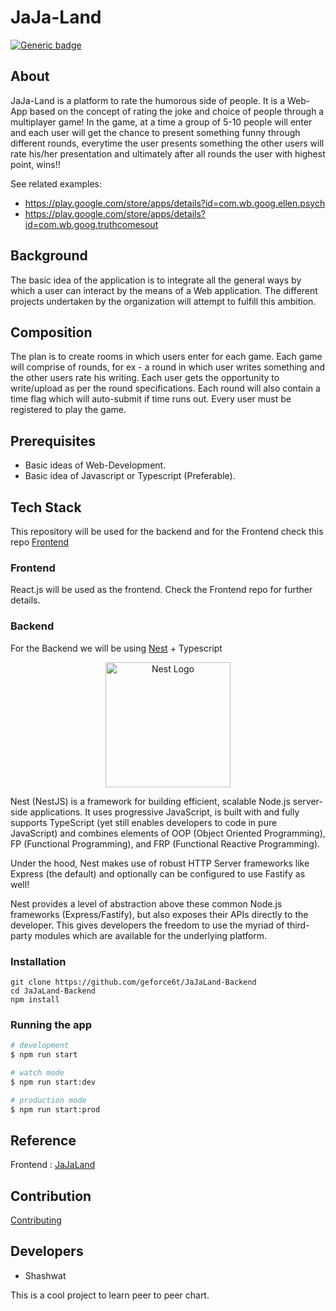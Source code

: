 # JaJa-Land
[![Generic badge](https://img.shields.io/badge/Stage-development-<COLOR>.svg)](https://shields.io/)

## About

JaJa-Land is a platform to rate the humorous side of people. It is a Web-App based on the concept of rating the joke and choice of people through a multiplayer game! In the game, at a time a group of 5-10 people will enter and each user will get the chance to present something funny through different rounds, everytime the user presents something the other users will rate his/her presentation and ultimately after all rounds the user with highest point, wins!!

See related examples:

* <https://play.google.com/store/apps/details?id=com.wb.goog.ellen.psych>
* <https://play.google.com/store/apps/details?id=com.wb.goog.truthcomesout>

## Background
The basic idea of the application is to integrate all the general ways by which a user can interact by the means of a Web application. The different projects undertaken by the organization will attempt to fulfill this ambition.

## Composition
The plan is to create rooms in which users enter for each game. Each game will comprise of rounds, for ex - a round in which user writes something and the other users rate his writing. Each user gets the opportunity to write/upload as per the round specifications. Each round will also contain a time flag which will auto-submit if time runs out. Every user must be registered to play the game.

## Prerequisites

* Basic ideas of Web-Development.
* Basic idea of Javascript or Typescript (Preferable).

  
## Tech Stack

This repository will be used for the backend and for the Frontend check this repo [Frontend](https://github.com/geforce6t/JaJaLand-Frontend)

### Frontend
React.js will be used as the frontend.
Check the Frontend repo for further details.

### Backend
For the Backend we will be using [Nest](https://github.com/nestjs/nest) + Typescript

<p align="center">
  <a href="http://nestjs.com/" target="blank"><img src="https://nestjs.com/img/logo_text.svg" width="200" alt="Nest Logo" /></a>
</p>

Nest (NestJS) is a framework for building efficient, scalable Node.js server-side applications. It uses progressive JavaScript, is built with and fully supports TypeScript (yet still enables developers to code in pure JavaScript) and combines elements of OOP (Object Oriented Programming), FP (Functional Programming), and FRP (Functional Reactive Programming).

Under the hood, Nest makes use of robust HTTP Server frameworks like Express (the default) and optionally can be configured to use Fastify as well!

Nest provides a level of abstraction above these common Node.js frameworks (Express/Fastify), but also exposes their APIs directly to the developer. This gives developers the freedom to use the myriad of third-party modules which are available for the underlying platform.

### Installation

```shell
git clone https://github.com/geforce6t/JaJaLand-Backend
cd JaJaLand-Backend
npm install
```

### Running the app

```bash
# development
$ npm run start

# watch mode
$ npm run start:dev

# production mode
$ npm run start:prod
```

## Reference
Frontend : [JaJaLand](https://github.com/geforce6t/JaJaLand-Frontend)

## Contribution 
[Contributing](https://github.com/geforce6t/JaJaLand-Backend/blob/master/CONTRIBUTING.md)

## Developers 
* Shashwat

This is a cool project to learn peer to peer chart.